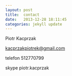```yaml
---
layout: post
title:  contact
date:   2013-12-28 18:11:45
categories: jekyll update
---
```

Piotr Kacprzak

kacprzakpiotrek@gmail.com

telefon 512770799

skype piotr.kacprzak